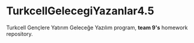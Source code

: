 # TurkcellGelecegiYazanlar4.5
Turkcell Gençlere Yatırım Geleceğe Yazılım program, **team 9's** homework repository.
